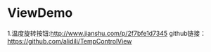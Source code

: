 # ViewDemo

1.温度旋转按钮:http://www.jianshu.com/p/2f7bfe1d7345
      github链接：https://github.com/alidili/TempControlView
